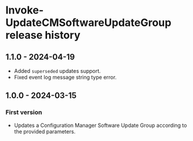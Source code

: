 # Invoke-UpdateCMSoftwareUpdateGroup release history

## 1.1.0 - 2024-04-19

* Added `superseded` updates support.
* Fixed event log message string type error.

## 1.0.0 - 2024-03-15

### First version

* Updates a Configuration Manager Software Update Group according to the provided parameters.
